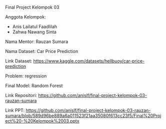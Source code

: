 Final Project Kelompok 03

Anggota Kelompok:
- Anis Lailatul Faadlilah
- Zahwa Nawang Sinta

Nama Mentor: Rauzan Sumara

Nama Dataset: Car Price Prediction

Link Dataset: https://www.kaggle.com/datasets/hellbuoy/car-price-prediction

Problem: regression

Final Model: Random Forest

Link Repositori: https://github.com/anislf/final-project-kelompok-03-rauzan-sumara

Link PPT: https://github.com/anislf/final-project-kelompok-03-rauzan-sumara/blob/589d96be889a6a011523f21aa35080f613cc23f5/Final%20Project%20-%20Kelompok%2003.pptx
